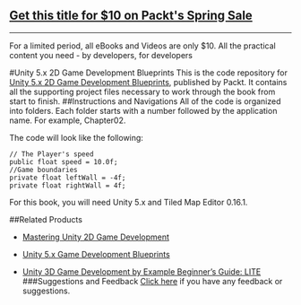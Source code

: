 ## [Get this title for $10 on Packt's Spring Sale](https://www.packt.com/B03647?utm_source=github&utm_medium=packt-github-repo&utm_campaign=spring_10_dollar_2022)
-----
For a limited period, all eBooks and Videos are only $10. All the practical content you need \- by developers, for developers

#Unity 5.x 2D Game Development Blueprints
This is the code repository for [Unity 5.x 2D Game Development Blueprints](https://www.packtpub.com/game-development/unity-5x-2d-game-development-blueprints?utm_source=github&utm_medium=repository&utm_campaign=9781784393106), published by Packt. It contains all the supporting project files necessary to work through the book from start to finish.
##Instructions and Navigations
All of the code is organized into folders. Each folder starts with a number followed by the application name. For example, Chapter02.



The code will look like the following:
```
// The Player's speed
public float speed = 10.0f;
//Game boundaries
private float leftWall = -4f;
private float rightWall = 4f;
```

For this book, you will need Unity 5.x and Tiled Map Editor 0.16.1.

##Related Products
* [Mastering Unity 2D Game Development](https://www.packtpub.com/game-development/mastering-unity-2d-game-development?utm_source=github&utm_medium=repository&utm_campaign=9781849697347)

* [Unity 5.x Game Development Blueprints](https://www.packtpub.com/game-development/unity-5x-game-development-blueprints?utm_source=github&utm_medium=repository&utm_campaign=9781785883118)

* [Unity 3D Game Development by Example Beginner’s Guide: LITE](https://www.packtpub.com/game-development/unity-3d-game-development-example-beginner’s-guide-lite?utm_source=github&utm_medium=repository&utm_campaign=9781849691604)
###Suggestions and Feedback
[Click here](https://docs.google.com/forms/d/e/1FAIpQLSe5qwunkGf6PUvzPirPDtuy1Du5Rlzew23UBp2S-P3wB-GcwQ/viewform) if you have any feedback or suggestions.
